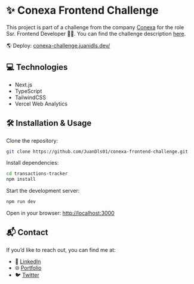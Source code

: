# ✨ Conexa Frontend Challenge

This project is part of a challenge from the company [Conexa](https://conexa.ai/) for the role Ssr. Frontend Developer 👨‍💻. You can find the challenge description [here](https://conexatech.notion.site/Ssr-Frontend-Developer-NextJS-7bb4bd04d278424b90101f28bae5a84b).

🌎 Deploy: [conexa-challenge.juanidls.dev/](https://conexa-challenge.juanidls.dev/)

## 💻 Technologies

- Next.js
- TypeScript
- TailwindCSS
- Vercel Web Analytics

## 🛠 Installation & Usage

Clone the repository:

```bash
git clone https://github.com/JuanDls01/conexa-frontend-challenge.git
```

Install dependencies:

```bash
cd transactions-tracker
npm install
```

Start the development server:

```bash
npm run dev
```

Open in your browser: [http://localhost:3000](http://localhost:3000)

## 📬 Contact

If you’d like to reach out, you can find me at:

- 💼 [LinkedIn](https://www.linkedin.com/in/juandelossantosdeveloper/)
- 🌐 [Portfolio](https://juanidls.dev)
- 🐦 [Twitter](https://x.com/JuanDls01)
